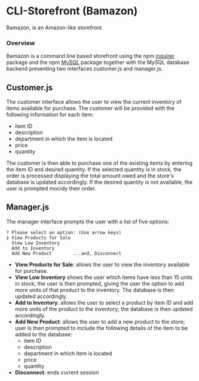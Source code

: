 # CLI-Storefront (Bamazon)

Bamazon, is an Amazon-like storefront. 

### Overview
Bamazon is a command line based storefront using the npm [inquirer](https://www.npmjs.com/package/inquirer) package and the npm [MySQL](https://www.npmjs.com/package/mysql) package together with the MySQL database backend presenting two interfaces customer.js and manager.js. 


## Customer.js

The customer interface allows the user to view the current inventory of items available for purchase.
The customer will be provided with the following information for each item: 
* item ID
* description
* department in which the item is located
* price
* quantity 

The customer is then able to purchase one of the existing items by entering the item ID and desired quantity. If the selected quantity is in stock, the order is processed displaying the total amount owed and the store's database is updated accordingly. If the desired quantity is not available, the user is prompted mocidy their order. 

## Manager.js

The manager interface prompts the user with a list of five options:

	? Please select an option: (Use arrow keys)
	❯ View Products for Sale 
	  View Low Inventory 
	  Add to Inventory 
	  Add New Product        ...and, Disconnect
   
 
- **View Products for Sale**: allows the user to view the inventory available for purchase.
- **View Low Inventory** shows the user which items have less than 15 units in stock; the user is then prompted, giving the user the option to add more units of that product to the inventory. The database is then updated accordingly. 
- **Add to Inventory**: allows the user to select a product by item ID and add more units of the product to the inventory; the database is then updated accordingly.
- **Add New Product**: allows the user to add a new product to the store; user is then prompted to include the following details of the item to be added to the database:  
	* item ID
	* description 
	* department in which item is located 
	* price 
	* quantity
- **Disconnect**: ends current session
